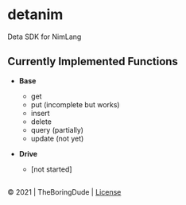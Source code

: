 # detanim

Deta SDK for NimLang

## Currently Implemented Functions

- **Base**

  - get
  - put (incomplete but works)
  - insert
  - delete
  - query (partially)
  - update (not yet)

- **Drive**
  - [not started]

##

&copy; 2021 | TheBoringDude | [License](./LICENSE0)
